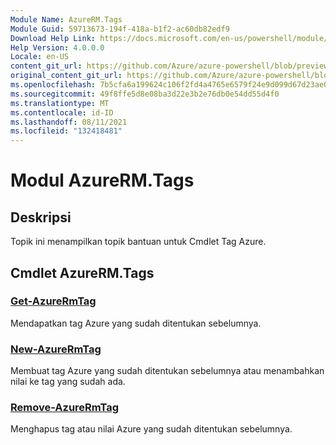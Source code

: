 ```yaml
---
Module Name: AzureRM.Tags
Module Guid: 59713673-194f-418a-b1f2-ac60db82edf9
Download Help Link: https://docs.microsoft.com/en-us/powershell/module/azurerm.tags
Help Version: 4.0.0.0
Locale: en-US
content_git_url: https://github.com/Azure/azure-powershell/blob/preview/src/ResourceManager/Tags/Commands.Tags/help/AzureRM.Tags.md
original_content_git_url: https://github.com/Azure/azure-powershell/blob/preview/src/ResourceManager/Tags/Commands.Tags/help/AzureRM.Tags.md
ms.openlocfilehash: 7b5cfa6a199624c106f2fd4a4765e6579f24e9d099d67d23ae03f57022210bc9
ms.sourcegitcommit: 49f8ffe5d8e08ba3d22e3b2e76db0e54dd55d4f0
ms.translationtype: MT
ms.contentlocale: id-ID
ms.lasthandoff: 08/11/2021
ms.locfileid: "132418481"
---
```

# Modul AzureRM.Tags
## Deskripsi
Topik ini menampilkan topik bantuan untuk Cmdlet Tag Azure.

## Cmdlet AzureRM.Tags
### [Get-AzureRmTag](Get-AzureRmTag.md)
Mendapatkan tag Azure yang sudah ditentukan sebelumnya.

### [New-AzureRmTag](New-AzureRmTag.md)
Membuat tag Azure yang sudah ditentukan sebelumnya atau menambahkan nilai ke tag yang sudah ada.

### [Remove-AzureRmTag](Remove-AzureRmTag.md)
Menghapus tag atau nilai Azure yang sudah ditentukan sebelumnya.

